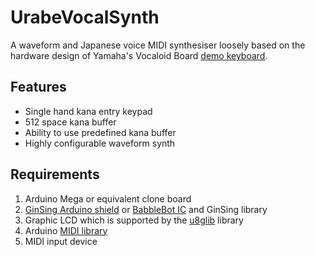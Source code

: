 UrabeVocalSynth
===============

A waveform and Japanese voice MIDI synthesiser loosely based on the hardware design of Yamaha's Vocaloid Board [demo keyboard](https://www.youtube.com/watch?v=d9e87KLMrng).

Features
--------

*	Single hand kana entry keypad
*	512 space kana buffer
*	Ability to use predefined kana buffer
*	Highly configurable waveform synth

Requirements
------------

1.  Arduino Mega or equivalent clone board
2.  [GinSing Arduino shield](http://ginsingsound.com/) or [BabbleBot IC](http://babblebot.net/) and GinSing library
3.  Graphic LCD which is supported by the [u8glib](https://code.google.com/p/u8glib/) library
4.  Arduino [MIDI library](http://playground.arduino.cc/Main/MIDILibrary)
5.  MIDI input device

